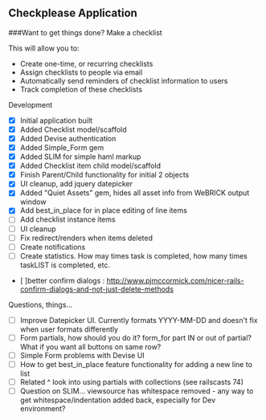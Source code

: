 Checkplease Application
---------------------

###Want to get things done?  Make a checklist

This will allow you to:
* Create one-time, or recurring checklists
* Assign checklists to people via email
* Automatically send reminders of checklist information to users
* Track completion of these checklists

Development
* [X] Initial application built
* [X] Added Checklist model/scaffold
* [X] Added Devise authentication
* [X] Added Simple_Form gem
* [X] Added SLIM for simple haml markup
* [X] Added Checklist item child model/scaffold
* [X] Finish Parent/Child functionality for initial 2 objects
* [X] UI cleanup, add jquery datepicker
* [X] Added "Quiet Assets" gem, hides all asset info from WeBRICK output window
* [X] Add best_in_place for in place editing of line items
* [ ] Add checklist instance items
* [ ] UI cleanup
* 	[ ] Fix redirect/renders when items deleted
* [ ] Create notifications
* [ ] Create statistics.  How may times task is completed, how many times taskLIST is completed, etc.
* [ ]better confirm dialogs : http://www.pjmccormick.com/nicer-rails-confirm-dialogs-and-not-just-delete-methods

Questions, things...
* [ ] Improve Datepicker UI.  Currently formats YYYY-MM-DD and doesn't fix when user formats differently
* [ ] Form partials, how should you do it?  form_for part IN or out of partial?  What if you want all buttons on same row?
* [ ] Simple Form problems with Devise UI
* [ ] How to get best_in_place feature functionality for adding a new line to list
* [ ] Related ^ look into using partials with collections (see railscasts 74)
* [ ] Question on SLIM... viewsource has whitespace removed - any way to get whitespace/indentation added back, especially for Dev environment?
